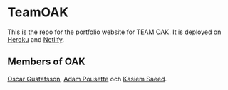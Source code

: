 # TeamOAK

This is the repo for the portfolio website for TEAM OAK. 
It is deployed on [Heroku](https://hidden-springs-39964.herokuapp.com/) and [Netlify](https://eloquent-minsky-884fdc.netlify.app/).

## Members of OAK

[Oscar Gustafsson](https://github.com/ogus02), [Adam Pousette](https://github.com/apousette) och [Kasiem Saeed](https://github.com/Kasiem024).
